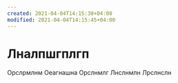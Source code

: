 ```yaml
---
created: 2021-04-04T14:15:30+04:00
modified: 2021-04-04T14:15:45+04:00
---
```


# Лналпшгплгп

Орслрмлнм
Оеагнашна
Орслнмлг
Лнслнмлн
Лрслнслн